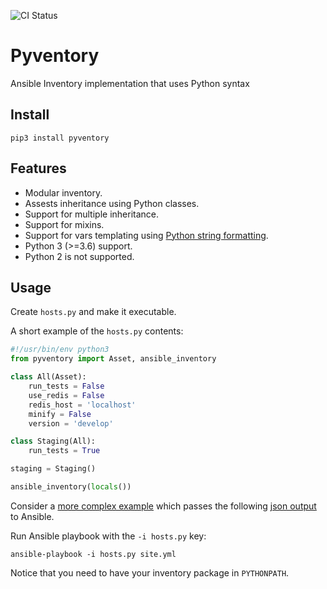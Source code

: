 ![CI Status](https://github.com/lig/pyventory/workflows/CI/badge.svg)

# Pyventory

Ansible Inventory implementation that uses Python syntax

## Install

```shell
pip3 install pyventory
```

## Features

* Modular inventory.
* Assests inheritance using Python classes.
* Support for multiple inheritance.
* Support for mixins.
* Support for vars templating using [Python string formatting](https://docs.python.org/3/library/string.html#format-specification-mini-language).
* Python 3 (>=3.6) support.
* Python 2 is not supported.

## Usage

Create `hosts.py` and make it executable.

A short example of the `hosts.py` contents:

```python
#!/usr/bin/env python3
from pyventory import Asset, ansible_inventory

class All(Asset):
    run_tests = False
    use_redis = False
    redis_host = 'localhost'
    minify = False
    version = 'develop'

class Staging(All):
    run_tests = True

staging = Staging()

ansible_inventory(locals())
```

Consider a [more complex example](tests/example) which passes the following [json output](tests/example.json) to Ansible.

Run Ansible playbook with the `-i hosts.py` key:

```shell
ansible-playbook -i hosts.py site.yml
```

Notice that you need to have your inventory package in `PYTHONPATH`.
